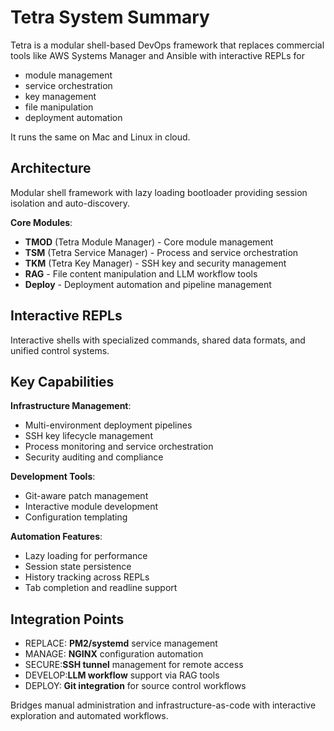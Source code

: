# Tetra System Summary

Tetra is a modular shell-based DevOps framework that replaces commercial tools like AWS Systems Manager and Ansible with interactive REPLs for

 - module management
- service orchestration
- key management
- file manipulation
- deployment automation

It runs the same on Mac and Linux in cloud.

## Architecture

Modular shell framework with lazy loading bootloader providing session isolation and auto-discovery.

**Core Modules**:
- **TMOD** (Tetra Module Manager) - Core module management
- **TSM** (Tetra Service Manager) - Process and service orchestration
- **TKM** (Tetra Key Manager) - SSH key and security management
- **RAG** - File content manipulation and LLM workflow tools
- **Deploy** - Deployment automation and pipeline management

## Interactive REPLs

Interactive shells with specialized commands, shared data formats, and unified control systems.

## Key Capabilities

**Infrastructure Management**:
- Multi-environment deployment pipelines
- SSH key lifecycle management
- Process monitoring and service orchestration
- Security auditing and compliance

**Development Tools**:
- Git-aware patch management
- Interactive module development
- Configuration templating

**Automation Features**:
- Lazy loading for performance
- Session state persistence
- History tracking across REPLs
- Tab completion and readline support

## Integration Points
- REPLACE: **PM2/systemd** service management
- MANAGE: **NGINX** configuration automation
- SECURE:**SSH tunnel** management for remote access
- DEVELOP:**LLM workflow** support via RAG tools
- DEPLOY: **Git integration** for source control workflows

Bridges manual administration and infrastructure-as-code with interactive exploration and automated workflows.
